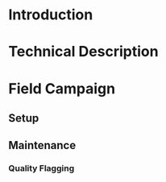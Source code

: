 # Introduction

# Technical Description

# Field Campaign

## Setup

## Maintenance

### Quality Flagging



